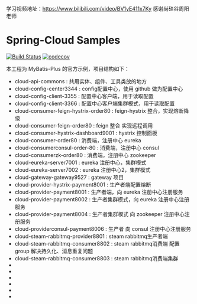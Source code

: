 

学习视频地址：https://www.bilibili.com/video/BV1yE411x7Ky
感谢尚硅谷周阳老师

# Spring-Cloud Samples

[![Build Status](https://travis-ci.org/baomidou/mybatis-plus-samples.svg?branch=master)](https://travis-ci.org/baomidou/mybatis-plus-samples)
[![codecov](https://codecov.io/gh/baomidou/mybatis-plus-samples/branch/master/graph/badge.svg)](https://codecov.io/gh/baomidou/mybatis-plus-samples)

本工程为 MyBatis-Plus 的官方示例，项目结构如下：


- cloud-api-commons : 共用实体、组件、工具类放的地方
- cloud-config-center3344 : config配置中心，使用 github 做为配置中心
- cloud-config-client-3355 : 配置中心客户端，用于读取配置
- cloud-config-client-3366 : 配置中心客户端集群模式，用于读取配置
- cloud-consumer-feign-hystrix-order80 : feign-hystrix 整合，实现熔断降级
- cloud-consumer-feign-order80 : feign 整合 实现远程调用
- cloud-consumer-hystrix-dashboard9001 :  hystrix 控制面板
- cloud-consumer-order80 : 消费端，注册中心 eureka
- cloud-consumerconsul-order-80 : 消费端，注册中心 consul
- cloud-consumerzk-order80 : 消费端，注册中心 zookeeper
- cloud-eureka-server7001 :  eureka 注册中心，集群模式
- cloud-eureka-server7002 :  eureka 注册中心2，集群模式
- cloud-gateway-gateway9527 : gateway 项目
- cloud-provider-hystrix-payment8001 :  生产者端配置熔断
- cloud-provider-payment8001 : 生产者端，向 eureka 注册中心注册服务
- cloud-provider-payment8002 : 生产者集群模式，向 eureka 注册中心注册服务
- cloud-provider-payment8004 : 生产者集群模式 向 zookeeper 注册中心注册服务
- cloud-providerconsul-payment8006 : 生产者 向 consul 注册中心注册服务
- cloud-steam-rabbitmq-provider8801 : steam rabbitmq生产者端 
- cloud-steam-rabbitmq-consumer8802 : steam rabbitmq消费端 配置 group 解决持久化、消息重复问题
- cloud-steam-rabbitmq-consumer8803 : steam rabbitmq消费端集群 
- 
- 
- 
- 
- 
- 














